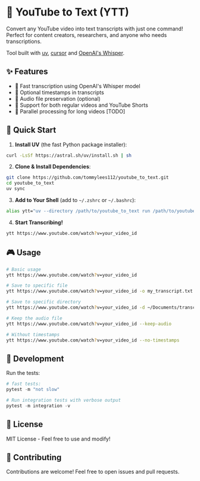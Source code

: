 # 🎥 YouTube to Text (YTT)

Convert any YouTube video into text transcripts with just one command! Perfect for content creators, researchers, and anyone who needs transcriptions.

Tool built with [uv](https://docs.astral.sh/uv/), [cursor](https://www.cursor.com/) and [OpenAI's Whisper](https://platform.openai.com/docs/guides/speech-recognition).

## ✨ Features

- 🚀 Fast transcription using OpenAI's Whisper model
- 📝 Optional timestamps in transcripts
- 🎵 Audio file preservation (optional)
- 🌟 Support for both regular videos and YouTube Shorts
- 💪 Parallel processing for long videos [TODO]

## 🚀 Quick Start

1. **Install UV** (the fast Python package installer):
```bash
curl -LsSf https://astral.sh/uv/install.sh | sh
```

2. **Clone & Install Dependencies**:
```bash
git clone https://github.com/tommylees112/youtube_to_text.git
cd youtube_to_text
uv sync
```

3. **Add to Your Shell** (add to `~/.zshrc` or `~/.bashrc`):
```bash
alias ytt="uv --directory /path/to/youtube_to_text run /path/to/youtube_to_text/ytt.py"
```

4. **Start Transcribing!**
```bash
ytt https://www.youtube.com/watch?v=your_video_id
```

## 🎮 Usage
```bash
# Basic usage
ytt https://www.youtube.com/watch?v=your_video_id

# Save to specific file
ytt https://www.youtube.com/watch?v=your_video_id -o my_transcript.txt

# Save to specific directory
ytt https://www.youtube.com/watch?v=your_video_id -d ~/Documents/transcripts

# Keep the audio file
ytt https://www.youtube.com/watch?v=your_video_id --keep-audio

# Without timestamps
ytt https://www.youtube.com/watch?v=your_video_id --no-timestamps
```

## 🧪 Development
Run the tests:
```python
# fast tests: 
pytest -m "not slow"

# Run integration tests with verbose output
pytest -m integration -v
```

## 📝 License

MIT License - Feel free to use and modify!

## 🤝 Contributing

Contributions are welcome! Feel free to open issues and pull requests.